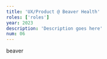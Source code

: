 ```yaml
---
title: 'UX/Product @ Beaver Health'
roles: ['roles']
year: 2023
description: 'Description goes here'
num: 06
---
```


beaver
